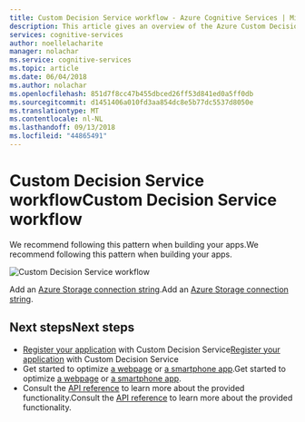 ```yaml
---
title: Custom Decision Service workflow - Azure Cognitive Services | Microsoft Docs
description: This article gives an overview of the Azure Custom Decision Service workflow.
services: cognitive-services
author: noellelacharite
manager: nolachar
ms.service: cognitive-services
ms.topic: article
ms.date: 06/04/2018
ms.author: nolachar
ms.openlocfilehash: 851d7f8cc47b455dbced26ff53d841ed0a5ff0db
ms.sourcegitcommit: d1451406a010fd3aa854dc8e5b77dc5537d8050e
ms.translationtype: MT
ms.contentlocale: nl-NL
ms.lasthandoff: 09/13/2018
ms.locfileid: "44865491"
---
```

# <a name="custom-decision-service-workflow"></a><span data-ttu-id="69599-103">Custom Decision Service workflow</span><span class="sxs-lookup"><span data-stu-id="69599-103">Custom Decision Service workflow</span></span>

<span data-ttu-id="69599-104">We recommend following this pattern when building your apps.</span><span class="sxs-lookup"><span data-stu-id="69599-104">We recommend following this pattern when building your apps.</span></span>

![Custom Decision Service workflow](media/custom-decision-service-workflow.png)

<span data-ttu-id="69599-106">Add an [Azure Storage connection string](https://docs.microsoft.com/en-us/azure/storage/common/storage-configure-connection-string).</span><span class="sxs-lookup"><span data-stu-id="69599-106">Add an [Azure Storage connection string](https://docs.microsoft.com/en-us/azure/storage/common/storage-configure-connection-string).</span></span>

## <a name="next-steps"></a><span data-ttu-id="69599-107">Next steps</span><span class="sxs-lookup"><span data-stu-id="69599-107">Next steps</span></span>

* <span data-ttu-id="69599-108">[Register your application](custom-decision-service-get-started-register.md) with Custom Decision Service</span><span class="sxs-lookup"><span data-stu-id="69599-108">[Register your application](custom-decision-service-get-started-register.md) with Custom Decision Service</span></span>
* <span data-ttu-id="69599-109">Get started to optimize [a webpage](custom-decision-service-get-started-browser.md) or [a smartphone app](custom-decision-service-get-started-app.md).</span><span class="sxs-lookup"><span data-stu-id="69599-109">Get started to optimize [a webpage](custom-decision-service-get-started-browser.md) or [a smartphone app](custom-decision-service-get-started-app.md).</span></span>
* <span data-ttu-id="69599-110">Consult the [API reference](custom-decision-service-api-reference.md) to learn more about the provided functionality.</span><span class="sxs-lookup"><span data-stu-id="69599-110">Consult the [API reference](custom-decision-service-api-reference.md) to learn more about the provided functionality.</span></span>

